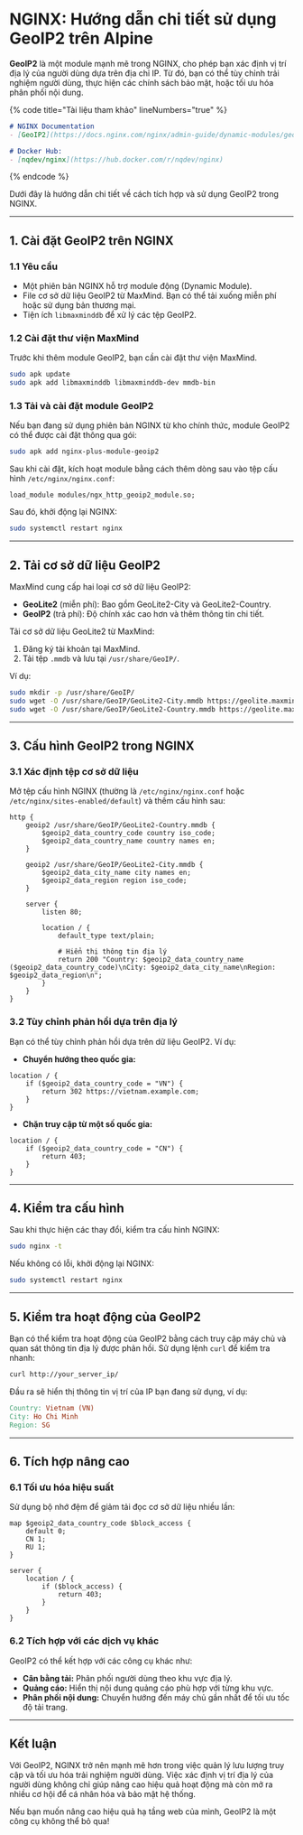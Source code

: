 # NGINX: Hướng dẫn chi tiết sử dụng GeoIP2 trên Alpine

**GeoIP2** là một module mạnh mẽ trong NGINX, cho phép bạn xác định vị trí địa lý của người dùng dựa trên địa chỉ IP. Từ đó, bạn có thể tùy chỉnh trải nghiệm người dùng, thực hiện các chính sách bảo mật, hoặc tối ưu hóa phân phối nội dung.

{% code title="Tài liệu tham khảo" lineNumbers="true" %}
```markdown
# NGINX Documentation
- [GeoIP2](https://docs.nginx.com/nginx/admin-guide/dynamic-modules/geoip2/)

# Docker Hub:
- [nqdev/nginx](https://hub.docker.com/r/nqdev/nginx)
```
{% endcode %}

Dưới đây là hướng dẫn chi tiết về cách tích hợp và sử dụng GeoIP2 trong NGINX.

***

## **1. Cài đặt GeoIP2 trên NGINX**

### **1.1 Yêu cầu**

* Một phiên bản NGINX hỗ trợ module động (Dynamic Module).
* File cơ sở dữ liệu GeoIP2 từ MaxMind. Bạn có thể tải xuống miễn phí hoặc sử dụng bản thương mại.
* Tiện ích `libmaxminddb` để xử lý các tệp GeoIP2.

### **1.2 Cài đặt thư viện MaxMind**

Trước khi thêm module GeoIP2, bạn cần cài đặt thư viện MaxMind.

```bash
sudo apk update
sudo apk add libmaxminddb libmaxminddb-dev mmdb-bin
```

### **1.3 Tải và cài đặt module GeoIP2**

Nếu bạn đang sử dụng phiên bản NGINX từ kho chính thức, module GeoIP2 có thể được cài đặt thông qua gói:

```bash
sudo apk add nginx-plus-module-geoip2
```

Sau khi cài đặt, kích hoạt module bằng cách thêm dòng sau vào tệp cấu hình `/etc/nginx/nginx.conf`:

```nginx
load_module modules/ngx_http_geoip2_module.so;
```

Sau đó, khởi động lại NGINX:

```bash
sudo systemctl restart nginx
```

***

## **2. Tải cơ sở dữ liệu GeoIP2**

MaxMind cung cấp hai loại cơ sở dữ liệu GeoIP2:

* **GeoLite2** (miễn phí): Bao gồm GeoLite2-City và GeoLite2-Country.
* **GeoIP2** (trả phí): Độ chính xác cao hơn và thêm thông tin chi tiết.

Tải cơ sở dữ liệu GeoLite2 từ MaxMind:

1. Đăng ký tài khoản tại MaxMind.
2. Tải tệp `.mmdb` và lưu tại `/usr/share/GeoIP/`.

Ví dụ:

```bash
sudo mkdir -p /usr/share/GeoIP/
sudo wget -O /usr/share/GeoIP/GeoLite2-City.mmdb https://geolite.maxmind.com/download/geoip/database/GeoLite2-City.mmdb
sudo wget -O /usr/share/GeoIP/GeoLite2-Country.mmdb https://geolite.maxmind.com/download/geoip/database/GeoLite2-Country.mmdb
```

***

## **3. Cấu hình GeoIP2 trong NGINX**

### **3.1 Xác định tệp cơ sở dữ liệu**

Mở tệp cấu hình NGINX (thường là `/etc/nginx/nginx.conf` hoặc `/etc/nginx/sites-enabled/default`) và thêm cấu hình sau:

```nginx
http {
    geoip2 /usr/share/GeoIP/GeoLite2-Country.mmdb {
        $geoip2_data_country_code country iso_code;
        $geoip2_data_country_name country names en;
    }

    geoip2 /usr/share/GeoIP/GeoLite2-City.mmdb {
        $geoip2_data_city_name city names en;
        $geoip2_data_region region iso_code;
    }

    server {
        listen 80;

        location / {
            default_type text/plain;

            # Hiển thị thông tin địa lý
            return 200 "Country: $geoip2_data_country_name ($geoip2_data_country_code)\nCity: $geoip2_data_city_name\nRegion: $geoip2_data_region\n";
        }
    }
}
```

### **3.2 Tùy chỉnh phản hồi dựa trên địa lý**

Bạn có thể tùy chỉnh phản hồi dựa trên dữ liệu GeoIP2. Ví dụ:

* **Chuyển hướng theo quốc gia:**

```nginx
location / {
    if ($geoip2_data_country_code = "VN") {
        return 302 https://vietnam.example.com;
    }
}
```

* **Chặn truy cập từ một số quốc gia:**

```nginx
location / {
    if ($geoip2_data_country_code = "CN") {
        return 403;
    }
}
```

***

## **4. Kiểm tra cấu hình**

Sau khi thực hiện các thay đổi, kiểm tra cấu hình NGINX:

```bash
sudo nginx -t
```

Nếu không có lỗi, khởi động lại NGINX:

```bash
sudo systemctl restart nginx
```

***

## **5. Kiểm tra hoạt động của GeoIP2**

Bạn có thể kiểm tra hoạt động của GeoIP2 bằng cách truy cập máy chủ và quan sát thông tin địa lý được phản hồi. Sử dụng lệnh `curl` để kiểm tra nhanh:

```bash
curl http://your_server_ip/
```

Đầu ra sẽ hiển thị thông tin vị trí của IP bạn đang sử dụng, ví dụ:

```makefile
Country: Vietnam (VN)
City: Ho Chi Minh
Region: SG
```

***

## **6. Tích hợp nâng cao**

### **6.1 Tối ưu hóa hiệu suất**

Sử dụng bộ nhớ đệm để giảm tải đọc cơ sở dữ liệu nhiều lần:

```nginx
map $geoip2_data_country_code $block_access {
    default 0;
    CN 1;
    RU 1;
}

server {
    location / {
        if ($block_access) {
            return 403;
        }
    }
}
```

### **6.2 Tích hợp với các dịch vụ khác**

GeoIP2 có thể kết hợp với các công cụ khác như:

* **Cân bằng tải:** Phân phối người dùng theo khu vực địa lý.
* **Quảng cáo:** Hiển thị nội dung quảng cáo phù hợp với từng khu vực.
* **Phân phối nội dung:** Chuyển hướng đến máy chủ gần nhất để tối ưu tốc độ tải trang.

***

## **Kết luận**

Với GeoIP2, NGINX trở nên mạnh mẽ hơn trong việc quản lý lưu lượng truy cập và tối ưu hóa trải nghiệm người dùng. Việc xác định vị trí địa lý của người dùng không chỉ giúp nâng cao hiệu quả hoạt động mà còn mở ra nhiều cơ hội để cá nhân hóa và bảo mật hệ thống.

Nếu bạn muốn nâng cao hiệu quả hạ tầng web của mình, GeoIP2 là một công cụ không thể bỏ qua!
